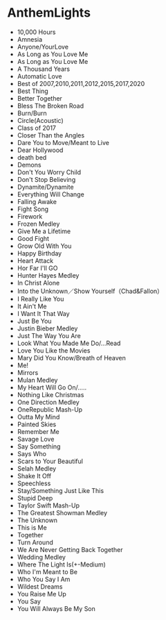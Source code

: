 # AnthemLights

- 10,000 Hours
- Amnesia
- Anyone/YourLove
- As Long as You Love Me
- As Long as You Love Me
- A Thousand Years
- Automatic Love
- Best of 2007,2010,2011,2012,2015,2017,2020
- Best Thing 
- Better Together
- Bless The Broken Road
- Burn/Burn
- Circle(Acoustic)
- Class of 2017
- Closer Than the Angles
- Dare You to Move/Meant to Live
- Dear Hollywood
- death bed
- Demons
- Don't You Worry Child
- Don't Stop Believing
- Dynamite/Dynamite
- Everything Will Change
- Falling Awake
- Fight Song
- Firework
- Frozen Medley
- Give Me a Lifetime
- Good Fight
- Grow Old With You
- Happy Birthday
- Heart Attack
- Hor Far I'll GO
- Hunter Hayes Medley
- In Christ Alone
- Into the Unknown／Show Yourself（Chad&Fallon）
- I Really Like You
- It Ain't Me
- I Want It That Way
- Just Be You
- Justin Bieber Medley
- Just The Way You Are
- Look What You Made Me Do/...Read
- Love You Like the Movies
- Mary Did You Know/Breath of Heaven
- Me!
- Mirrors
- Mulan Medley
- My Heart Will Go On/.....
- Nothing Like Christmas
- One Direction Medley
- OneRepublic Mash-Up
- Outta My Mind
- Painted Skies
- Remember Me
- Savage Love
- Say Something
- Says Who
- Scars to Your Beautiful
- Selah Medley
- Shake It Off
- Speechless
- Stay/Something Just Like This
- Stupid Deep
- Taylor Swift Mash-Up
- The Greatest Showman Medley
- The Unknown
- This is Me
- Together
- Turn Around
- We Are Never Getting Back Together
- Wedding Medley
- Where The Light Is(+-Medium)
- Who I'm Meant to Be
- Who You Say I Am
- Wildest Dreams
- You Raise Me Up
- You Say
- You Will Always Be My Son
